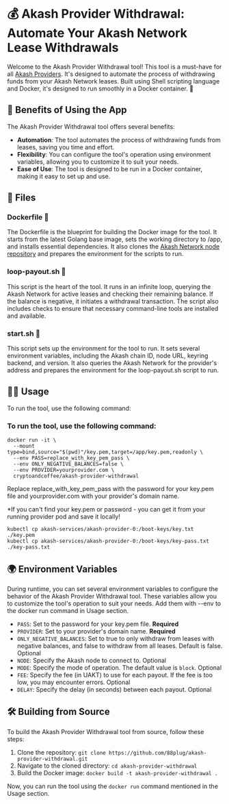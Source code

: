 # 💰 Akash Provider Withdrawal: Automate Your Akash Network Lease Withdrawals

Welcome to the Akash Provider Withdrawal tool! This tool is a must-have for all [Akash Providers](https://docs.akash.network/providers). It's designed to automate the process of withdrawing funds from your Akash Network leases. Built using Shell scripting language and Docker, it's designed to run smoothly in a Docker container. 🐳

## 🎁 Benefits of Using the App

The Akash Provider Withdrawal tool offers several benefits:
- **Automation**: The tool automates the process of withdrawing funds from leases, saving you time and effort.
- **Flexibility**: You can configure the tool's operation using environment variables, allowing you to customize it to suit your needs.
- **Ease of Use**: The tool is designed to be run in a Docker container, making it easy to set up and use. 
   
## 📁 Files

### Dockerfile 📄

The Dockerfile is the blueprint for building the Docker image for the tool. It starts from the latest Golang base image, sets the working directory to /app, and installs essential dependencies. It also clones the [Akash Network node repository](https://github.com/akash-network/node) and prepares the environment for the scripts to run.

### loop-payout.sh 💸

This script is the heart of the tool. It runs in an infinite loop, querying the Akash Network for active leases and checking their remaining balance. If the balance is negative, it initiates a withdrawal transaction. The script also includes checks to ensure that necessary command-line tools are installed and available.

### start.sh 🏁

This script sets up the environment for the tool to run. It sets several environment variables, including the Akash chain ID, node URL, keyring backend, and version. It also queries the Akash Network for the provider's address and prepares the environment for the loop-payout.sh script to run.

## 🏃‍♂️ Usage

To run the tool, use the following command:

### To run the tool, use the following command:

```
docker run -it \
  --mount type=bind,source="$(pwd)"/key.pem,target=/app/key.pem,readonly \
  --env PASS=replace_with_key_pem_pass \
  --env ONLY_NEGATIVE_BALANCES=false \
  --env PROVIDER=yourprovider.com \
  cryptoandcoffee/akash-provider-withdrawal
```
Replace replace_with_key_pem_pass with the password for your key.pem file and yourprovider.com with your provider's domain name.

*If you can't find your key.pem or password - you can get it from your running provider pod and save it locally!

```
kubectl cp akash-services/akash-provider-0:/boot-keys/key.txt ./key.pem
kubectl cp akash-services/akash-provider-0:/boot-keys/key-pass.txt ./key-pass.txt
```

## 🌍 Environment Variables

During runtime, you can set several environment variables to configure the behavior of the Akash Provider Withdrawal tool. These variables allow you to customize the tool's operation to suit your needs. Add them with --env to the docker run command in Usage section.

- `PASS`: Set to the password for your key.pem file. **Required**
- `PROVIDER`: Set to your provider's domain name. **Required**
- `ONLY_NEGATIVE_BALANCES`: Set to true to only withdraw from leases with negative balances, and false to withdraw from all leases. Default is false. Optional
- `NODE`: Specify the Akash node to connect to. Optional
- `MODE`: Specify the mode of operation. The default value is `block`. Optional
- `FEE`: Specify the fee (in UAKT) to use for each payout. If the fee is too low, you may encounter errors. Optional
- `DELAY`: Specify the delay (in seconds) between each payout. Optional

## 🛠️ Building from Source

To build the Akash Provider Withdrawal tool from source, follow these steps:

1. Clone the repository: `git clone https://github.com/88plug/akash-provider-withdrawal.git`
2. Navigate to the cloned directory: `cd akash-provider-withdrawal`
3. Build the Docker image: `docker build -t akash-provider-withdrawal .`

Now, you can run the tool using the `docker run` command mentioned in the Usage section.

